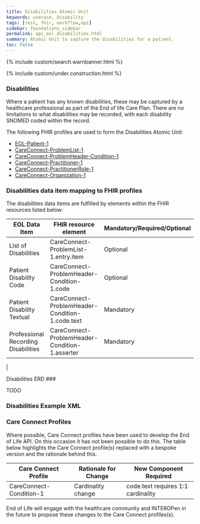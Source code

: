```yaml
---
title: Disabilities Atomic Unit
keywords: usecase, Disability
tags: [rest, fhir, workflow,api]
sidebar: foundations_sidebar
permalink: api_eol_disabilities.html
summary: Atomic Unit to capture the disabilities for a patient.
toc: false
---
```

{% include custom/search.warnbanner.html %}

{% include custom/under.construction.html %}

### Disabilities ###

Where a patient has any known disabilities, these may be captured by a healthcare professional as part of the End of life Care Plan. There are no limitations to what disabilities may be recorded, with each disability SNOMED coded within the record.

The following FHIR profiles are used to form the Disabilities Atomic Unit:

- [EOL-Patient-1](https://fhir.nhs.uk/STU3/StructureDefinition/EOL-Patient-1)
- [CareConnect-ProblemList-1](https://fhir.hl7.org.uk/STU3/StructureDefinition/CareConnect-ProblemList-1)
- [CareConnect-ProblemHeader-Condition-1](https://fhir.hl7.org.uk/STU3/StructureDefinition/CareConnect-ProblemHeader-Condition-1)
- [CareConnect-Practitioner-1](https://fhir.hl7.org.uk/STU3/StructureDefinition/CareConnect-Practitioner-1)
- [CareConnect-PractitionerRole-1](https://fhir.hl7.org.uk/STU3/StructureDefinition/CareConnect-PractitionerRole-1)
- [CareConnect-Organization-1](https://fhir.hl7.org.uk/STU3/StructureDefinition/CareConnect-Organization-1)


### Disabilities data item mapping to FHIR profiles ###

The disabilities data items are fulfilled by elements within the FHIR resources listed below:

| EOL Data Item                       | FHIR resource element                                                   | Mandatory/Required/Optional |
|-------------------------------------|-------------------------------------------------------------------------|-----------------------------|
| List of Disabilities				  | CareConnect-ProblemList-1.entry.item											| Optional					|
| Patient Disability Code				  | CareConnect-ProblemHeader-Condition-1.code | Optional |
| Patient Disability Textual | CareConnect-ProblemHeader-Condition-1.code.text | Mandatory |
| Professional Recording Disabilities | CareConnect-ProblemHeader-Condition-1.asserter | Mandatory |
| 

Disabilities ERD ###

TODO

### Disabilities Example XML ###

<script src="https://gist.github.com/IOPS-DEV/5648828bd8b611fa938b3562a5c3e162.js"></script>

### Care Connect Profiles ###

Where possible, Care Connect profiles have been used to develop the End of Life API. On this occasion it has not been possible to do this. The table below highlights the Care Connect profile(s) replaced with a bespoke version and the rationale behind this.

| Care Connect Profile 	| Rationale for Change								     | New Component Required					 	   |
|-----------------------|--------------------------------------------------------|-------------------------------------------------|
| CareConnect-Condition-1 | Cardinality change									 | code.text requires 1:1 cardinality   		   |


End of Life will engage with the healthcare community and INTEROPen in the future to propose these changes to the Care Connect profiles(s).
